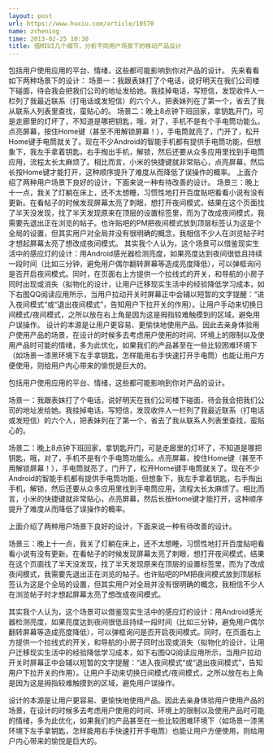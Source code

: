 ```yaml
---
layout: post
url: https://www.huxiu.com/article/10570
name: zchening
time: 2013-02-25 10:30
title: 借MIUI几个细节，分析不同用户场景下的移动产品设计
---
```

包括用户使用应用的平台、情绪，这些都可能影响到你对产品的设计。 先来看看如下两种场景下的设计： 场景一：我跟表妹打了个电话，说好明天在我们公司楼下碰面，待会我会把我们公司的地址发给她。我挂掉电话，写短信，发现收件人一栏列了我最近联系（打电话或发短信）的六个人，把表妹列在了第一个，省去了我从联系人列表里查找，蛮贴心的。 场景二：晚上8点钟下班回家，拿钥匙开门，可是走廊里的灯坏了，不知道是哪把钥匙，哦，对了，手机不是有个手电筒功能么。点亮屏幕，按住Home键（甚至不用解锁屏幕！），手电筒就亮了，门开了，松开Home键手电筒就关了。现在不少Android的智能手机都有提供手电筒功能，但想象下，我左手拿着钥匙，右手掏出手机，解锁，然后还要从众多应用里找到手电筒应用，流程太长太麻烦了。相比而言，小米的快捷键就非常贴心，点亮屏幕，然后长按Home键才能打开，这种顺序提升了难度从而降低了误操作的概率。 上面介绍了两种用户场景下良好的设计，下面来说一种有待改善的设计。 场景三：晚上十一点，我关了灯躺在床上，还不太想睡，习惯性地打开百度贴吧看看小说有没有更新。在看帖子的时候发现屏幕太亮了刺眼，想打开夜间模式，结果在这个页面找了半天没发现，找了半天发现原来在顶层的设置标签里，而为了改成夜间模式，我需要先退出正在浏览的帖子。也许贴吧的PM把夜间模式放到顶层标签认为这是个全局的设置，但其实用户对全局并没有很明确的概念，我相信不少人在浏览帖子时才想起屏幕太亮了想改成夜间模式。 其实我个人认为，这个场景可以借鉴现实生活中的感应灯的设计：用Android感光器检测亮度，如果亮度达到夜间很低且持续一段时间（比如三分钟，避免用户偶尔翻转屏幕等造成亮度降低），可以弹框询问是否开启夜间模式。同时，在页面右上方提供一个拉线式的开关，和导航的小房子同时出现或消失（拟物化的设计，让用户迁移现实生活中的经验降低学习成本，如下右图QQ阅读应用所示，当用户拉动开关时屏幕正中会辅以短暂的文字提醒：“进入夜间模式“或“退出夜间模式”，告知用户下拉开关的作用）。让用户手动来切换日间模式/夜间模式，之所以放在右上角是因为这是拇指较难触摸到的区域，避免用户误操作。 设计的本源是让用户更容易、更愉快地使用产品。因此去亲身体验用户使用产品的场景，在设计的时候多去考虑用户使用的时间、环境上的限制以及使用产品时可能的情绪，多为此优化，如果我们的产品甚至在一些比较困难环境下（如场景一漆黑环境下左手拿钥匙，怎样能用右手快速打开手电筒）也能让用户方便使用，则给用户内心带来的愉悦是巨大的。

包括用户使用应用的平台、情绪，这些都可能影响到你对产品的设计。

场景一：我跟表妹打了个电话，说好明天在我们公司楼下碰面，待会我会把我们公司的地址发给她。我挂掉电话，写短信，发现收件人一栏列了我最近联系（打电话或发短信）的六个人，把表妹列在了第一个，省去了我从联系人列表里查找，蛮贴心的。

场景二：晚上8点钟下班回家，拿钥匙开门，可是走廊里的灯坏了，不知道是哪把钥匙，哦，对了，手机不是有个手电筒功能么。点亮屏幕，按住Home键（甚至不用解锁屏幕！），手电筒就亮了，门开了，松开Home键手电筒就关了。现在不少Android的智能手机都有提供手电筒功能，但想象下，我左手拿着钥匙，右手掏出手机，解锁，然后还要从众多应用里找到手电筒应用，流程太长太麻烦了。相比而言，小米的快捷键就非常贴心，点亮屏幕，然后长按Home键才能打开，这种顺序提升了难度从而降低了误操作的概率。

上面介绍了两种用户场景下良好的设计，下面来说一种有待改善的设计。

场景三：晚上十一点，我关了灯躺在床上，还不太想睡，习惯性地打开百度贴吧看看小说有没有更新。在看帖子的时候发现屏幕太亮了刺眼，想打开夜间模式，结果在这个页面找了半天没发现，找了半天发现原来在顶层的设置标签里，而为了改成夜间模式，我需要先退出正在浏览的帖子。也许贴吧的PM把夜间模式放到顶层标签认为这是个全局的设置，但其实用户对全局并没有很明确的概念，我相信不少人在浏览帖子时才想起屏幕太亮了想改成夜间模式。

其实我个人认为，这个场景可以借鉴现实生活中的感应灯的设计：用Android感光器检测亮度，如果亮度达到夜间很低且持续一段时间（比如三分钟，避免用户偶尔翻转屏幕等造成亮度降低），可以弹框询问是否开启夜间模式。同时，在页面右上方提供一个拉线式的开关，和导航的小房子同时出现或消失（拟物化的设计，让用户迁移现实生活中的经验降低学习成本，如下右图QQ阅读应用所示，当用户拉动开关时屏幕正中会辅以短暂的文字提醒：“进入夜间模式“或“退出夜间模式”，告知用户下拉开关的作用）。让用户手动来切换日间模式/夜间模式，之所以放在右上角是因为这是拇指较难触摸到的区域，避免用户误操作。

设计的本源是让用户更容易、更愉快地使用产品。因此去亲身体验用户使用产品的场景，在设计的时候多去考虑用户使用的时间、环境上的限制以及使用产品时可能的情绪，多为此优化，如果我们的产品甚至在一些比较困难环境下（如场景一漆黑环境下左手拿钥匙，怎样能用右手快速打开手电筒）也能让用户方便使用，则给用户内心带来的愉悦是巨大的。

